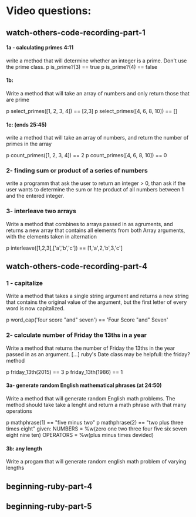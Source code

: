 # Video questions:

## watch-others-code-recording-part-1
#### 1a - calculating primes 4:11
write a method that will determine whether an integer is a prime.
Don't use the prime class.
p is_prime?(3) == true
p is_prime?(4) == false

#### 1b:
Write a method that will take an array of numbers and only return those that
are prime

p select_primes([1, 2, 3, 4]) == [2,3]
p select_primes([4, 6, 8, 10]) == []

#### 1c: (ends 25:45)
write a method that will take an array of numbers, and return the number of
primes in the array

p count_primes([1, 2, 3, 4]) == 2
p count_primes([4, 6, 8, 10]) == 0

### 2- finding sum or product of a series of numbers
write a programm that ask the user to return an integer > 0, than ask if the
user wants to determine the sum or hte product of all numbers between 1 and the
entered integer.

### 3- interleave two arrays
Write a method that combines to arrays passed in as agruments, and returns
a new array that contains all elements from both Array arguments, with the
elements taken in alternation

p interleave([1,2,3],['a','b','c']) == [1,'a',2,'b',3,'c']


## watch-others-code-recording-part-4
### 1 - capitalize
Write a method that takes a single string argument and returns a new string
that contains the original value of the argument, but the first letter of
every word is now capitalized.

p word_cap('four score "and" seven') == 'Four Score "and" Seven'

### 2- calculate number of Friday the 13ths in a year
Write a method that returns the number of Friday the 13ths in the year
passed in as an argument. [...]
ruby's Date class may be helpfull: the friday? method

p friday_13th(2015) == 3
p friday_13th(1986) == 1

#### 3a- generate random English mathematical phrases (at 24:50)
Write a method that will generate random English math problems. The method
should take take a lenght and return a math phrase with that many operations

p mathphrase(1) == "five minus two"
p mathphrase(2) == "two plus three times eight"
given:
NUMBERS = %w(zero one two three four five six seven eight nine ten)
OPERATORS = %w(plus minus times devided)

#### 3b: any length
Write a progam that will generate random english math problem of varying
lengths


## beginning-ruby-part-4


## beginning-ruby-part-5